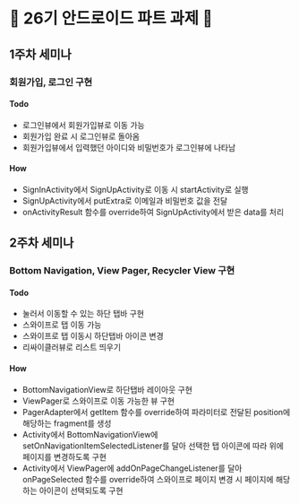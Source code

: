 # 🦖 26기 안드로이드 파트 과제 🦖

## 1주차 세미나

### 회원가입, 로그인 구현

#### Todo

- 로그인뷰에서 회원가입뷰로 이동 가능
- 회원가입 완료 시 로그인뷰로 돌아옴
- 회원가입뷰에서 입력했던 아이디와 비밀번호가 로그인뷰에 나타남

#### How

- SignInActivity에서 SignUpActivity로 이동 시 startActivity로 실행
- SignUpActivity에서 putExtra로 이메일과 비밀번호 값을 전달
- onActivityResult 함수를 override하여 SignUpActivity에서 받은 data를 처리


## 2주차 세미나

### Bottom Navigation, View Pager, Recycler View 구현

#### Todo

- 눌러서 이동할 수 있는 하단 탭바 구현 
- 스와이프로 탭 이동 가능
- 스와이프로 탭 이동시 하단탭바 아이콘 변경
- 리싸이클러뷰로 리스트 띄우기

#### How

- BottomNavigationView로 하단탭바 레이아웃 구현
- ViewPager로 스와이프로 이동 가능한 뷰 구현
- PagerAdapter에서 getItem 함수를 override하여 파라미터로 전달된 position에 해당하는 fragment를 생성
- Activity에서 BottomNavigationView에 setOnNavigationItemSelectedListener를 달아 선택한 탭 아이콘에 따라 위에 페이지를 변경하도록 구현
- Activity에서 ViewPager에 addOnPageChangeListener를 달아 onPageSelected 함수를 override하여 스와이프로 페이지 변경 시 페이지에 해당하는 아이콘이 선택되도록 구현 
